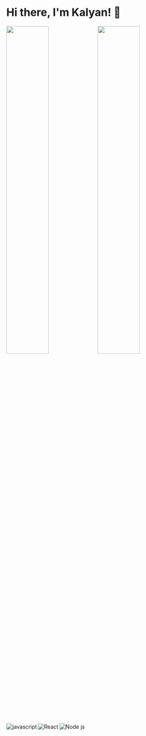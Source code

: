 # Hi there, I'm Kalyan! 👋

<img align="left" width="47%" src="https://github-readme-stats.vercel.app/api?username=kalyan-maker&show_icons=true&theme=radical" />

<img align="left" width="47%" src="https://github-readme-stats.vercel.app/api/top-langs/?username=kalyan-maker&layout=compact" />

<img alt="javascript" align="left" src="https://img.shields.io/badge/javascript-%23323330.svg?style=for-the-badge&logo=javascript&logoColor=%23F7DF1E" />

<img alt="React" align="left" src="https://img.shields.io/badge/react-%2320232a.svg?style=for-the-badge&logo=react&logoColor=%2361DAFB" />

<img alt="Node js" align="left" src="https://img.shields.io/badge/node.js-6DA55F?style=for-the-badge&logo=node.js&logoColor=white" />








